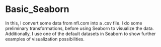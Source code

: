 # Basic_Seaborn
In this, I convert some data from nfl.com into a .csv file. I do some preliminary transformations, before using Seaborn to visualize the data. Additionally, I use one of the default datasets in Seaborn to show further examples of visualization possibilities. 
